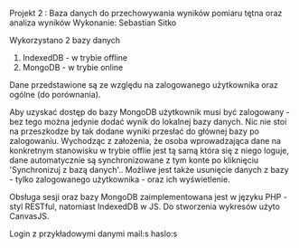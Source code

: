Projekt 2 : Baza danych do przechowywania wyników pomiaru tętna oraz analiza wyników
Wykonanie: Sebastian Sitko

Wykorzystano 2 bazy danych
1. IndexedDB - w trybie offline
2. MongoDB - w trybie online

Dane przedstawione są ze względu na zalogowanego użytkownika oraz ogólne (do porównania).

Aby uzyskać dostęp do bazy MongoDB użytkownik musi być zalogowany - bez tego można jedynie dodać wynik do lokalnej bazy danych.
Nic nie stoi na przeszkodze by tak dodane wyniki przesłać do głównej bazy po zalogowaniu.
Wychodząc z założenia, że osoba wprowadzająca dane na konkretnym stanowisku w trybie offlie jest tą samą która się z niego loguje,
dane automatycznie są synchronizowane z tym konte po kliknięciu 'Synchronizuj  z bazą danych'..
Możliwe jest także usunięcie danych z bazy - tylko zalogowanego użytkownika - oraz ich wyświetlenie.

Obsługa sesji oraz bazy MongoDB zaimplementowana jest w języku PHP - styl RESTful, natomiast IndexedDB w JS. Do stworzenia wykresów użyto CanvasJS.


Login z przykładowymi danymi mail:s haslo:s